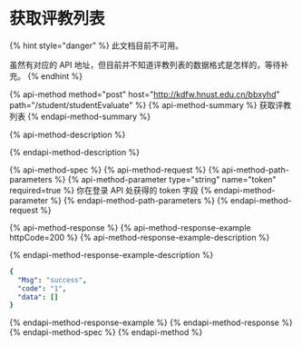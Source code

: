 # 获取评教列表

{% hint style="danger" %}
此文档目前不可用。

虽然有对应的 API 地址，但目前并不知道评教列表的数据格式是怎样的，等待补充。
{% endhint %}

{% api-method method="post" host="http://kdfw.hnust.edu.cn/bbxyhd" path="/student/studentEvaluate" %}
{% api-method-summary %}
获取评教列表
{% endapi-method-summary %}

{% api-method-description %}

{% endapi-method-description %}

{% api-method-spec %}
{% api-method-request %}
{% api-method-path-parameters %}
{% api-method-parameter type="string" name="token" required=true %}
你在登录 API 处获得的 token 字段
{% endapi-method-parameter %}
{% endapi-method-path-parameters %}
{% endapi-method-request %}

{% api-method-response %}
{% api-method-response-example httpCode=200 %}
{% api-method-response-example-description %}

{% endapi-method-response-example-description %}

```yaml
{
  "Msg": "success",
  "code": "1",
  "data": []
}
```
{% endapi-method-response-example %}
{% endapi-method-response %}
{% endapi-method-spec %}
{% endapi-method %}



